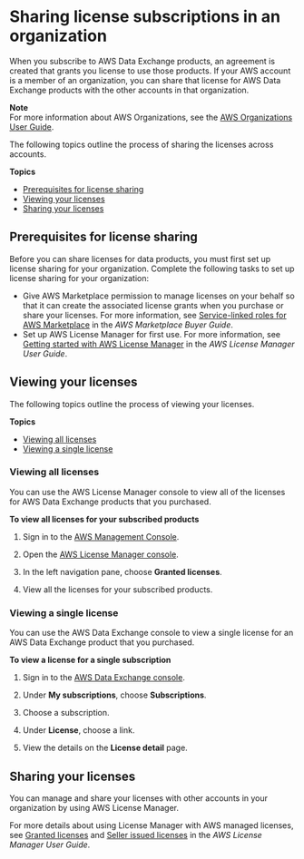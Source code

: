 # Sharing license subscriptions in an organization<a name="organizations-sharing"></a>

When you subscribe to AWS Data Exchange products, an agreement is created that grants you license to use those products\. If your AWS account is a member of an organization, you can share that license for AWS Data Exchange products with the other accounts in that organization\.

**Note**  
For more information about AWS Organizations, see the [AWS Organizations User Guide](https://docs.aws.amazon.com/organizations/latest/userguide/)\.

The following topics outline the process of sharing the licenses across accounts\.

**Topics**
+ [Prerequisites for license sharing](#license-sharing-prereqs)
+ [Viewing your licenses](#view-share-licenses)
+ [Sharing your licenses](#share-licenses)

## Prerequisites for license sharing<a name="license-sharing-prereqs"></a>

Before you can share licenses for data products, you must first set up license sharing for your organization\. Complete the following tasks to set up license sharing for your organization:
+ Give AWS Marketplace permission to manage licenses on your behalf so that it can create the associated license grants when you purchase or share your licenses\. For more information, see [Service\-linked roles for AWS Marketplace](https://docs.aws.amazon.com/marketplace/latest/buyerguide/buyer-using-service-linked-roles.html) in the *AWS Marketplace Buyer Guide*\.
+ Set up AWS License Manager for first use\. For more information, see [ Getting started with AWS License Manager](https://docs.aws.amazon.com/license-manager/latest/userguide/getting-started.html) in the *AWS License Manager User Guide*\.

## Viewing your licenses<a name="view-share-licenses"></a>

The following topics outline the process of viewing your licenses\.

**Topics**
+ [Viewing all licenses](#view-all-licenses)
+ [Viewing a single license](#view-single-licenses)

### Viewing all licenses<a name="view-all-licenses"></a>

You can use the AWS License Manager console to view all of the licenses for AWS Data Exchange products that you purchased\.

**To view all licenses for your subscribed products**

1. Sign in to the [AWS Management Console](https://console.aws.amazon.com/marketplace/)\.

1. Open the [AWS License Manager console](https://console.aws.amazon.com/license-manager)\.

1. In the left navigation pane, choose **Granted licenses**\.

1. View all the licenses for your subscribed products\.

### Viewing a single license<a name="view-single-licenses"></a>

You can use the AWS Data Exchange console to view a single license for an AWS Data Exchange product that you purchased\.

**To view a license for a single subscription**

1. Sign in to the [AWS Data Exchange console](https://console.aws.amazon.com/dataexchange)\.

1. Under ****My subscriptions****, choose ****Subscriptions****\.

1. Choose a subscription\.

   

1. Under **License**, choose a link\.

1. View the details on the **License detail** page\.

## Sharing your licenses<a name="share-licenses"></a>

You can manage and share your licenses with other accounts in your organization by using AWS License Manager\.

For more details about using License Manager with AWS managed licenses, see [ Granted licenses](https://docs.aws.amazon.com/license-manager/latest/userguide/granted-licenses.html) and [Seller issued licenses](https://docs.aws.amazon.com/license-manager/latest/userguide/granted-licenses.html) in the *AWS License Manager User Guide*\.